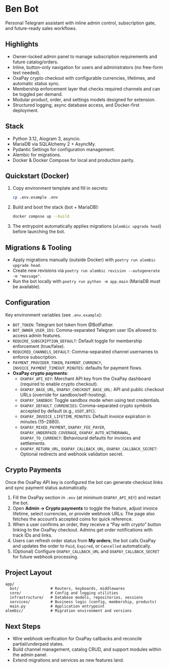 # Ben Bot

Personal Telegram assistant with inline admin control, subscription gate, and future-ready sales workflows.

## Highlights
- Owner-locked admin panel to manage subscription requirements and future catalog/orders.
- Inline, button-only navigation for users and administrators (no free-form text needed).
- OxaPay crypto checkout with configurable currencies, lifetimes, and automatic status sync.
- Membership enforcement layer that checks required channels and can be toggled per demand.
- Modular product, order, and settings models designed for extension.
- Structured logging, async database access, and Docker-first deployment.

## Stack
- Python 3.12, Aiogram 3, asyncio.
- MariaDB via SQLAlchemy 2 + AsyncMy.
- Pydantic Settings for configuration management.
- Alembic for migrations.
- Docker & Docker Compose for local and production parity.

## Quickstart (Docker)
1. Copy environment template and fill in secrets:
   ```bash
   cp .env.example .env
   ```
2. Build and boot the stack (bot + MariaDB):
   ```bash
   docker compose up --build
   ```
3. The entrypoint automatically applies migrations (`alembic upgrade head`) before launching the bot.

## Migrations & Tooling
- Apply migrations manually (outside Docker) with `poetry run alembic upgrade head`.
- Create new revisions via `poetry run alembic revision --autogenerate -m "message"`.
- Run the bot locally with `poetry run python -m app.main` (MariaDB must be available).

## Configuration
Key environment variables (see `.env.example`):
- `BOT_TOKEN`: Telegram bot token from @BotFather.
- `BOT_OWNER_USER_IDS`: Comma-separated Telegram user IDs allowed to access admin features.
- `REQUIRE_SUBSCRIPTION_DEFAULT`: Default toggle for membership enforcement (true/false).
- `REQUIRED_CHANNELS_DEFAULT`: Comma-separated channel usernames to enforce subscription.
- `PAYMENT_PROVIDER_TOKEN`, `PAYMENT_CURRENCY`, `INVOICE_PAYMENT_TIMEOUT_MINUTES`: defaults for payment flows.
- **OxaPay crypto payments**:
  - `OXAPAY_API_KEY`: Merchant API key from the OxaPay dashboard (required to enable crypto checkout).
  - `OXAPAY_BASE_URL`, `OXAPAY_CHECKOUT_BASE_URL`: API and public checkout URLs (override for sandbox/self-hosting).
  - `OXAPAY_SANDBOX`: Toggle sandbox mode when using test credentials.
  - `OXAPAY_DEFAULT_CURRENCIES`: Comma-separated crypto symbols accepted by default (e.g., `USDT,BTC`).
  - `OXAPAY_INVOICE_LIFETIME_MINUTES`: Default invoice expiration in minutes (15–2880).
  - `OXAPAY_MIXED_PAYMENT`, `OXAPAY_FEE_PAYER`, `OXAPAY_UNDERPAID_COVERAGE`, `OXAPAY_AUTO_WITHDRAWAL`, `OXAPAY_TO_CURRENCY`: Behavioural defaults for invoices and settlements.
  - `OXAPAY_RETURN_URL`, `OXAPAY_CALLBACK_URL`, `OXAPAY_CALLBACK_SECRET`: Optional redirects and webhook validation secret.

## Crypto Payments
Once the OxaPay API key is configured the bot can generate checkout links and sync payment status automatically.

1. Fill the OxaPay section in `.env` (at minimum `OXAPAY_API_KEY`) and restart the bot.
2. Open **Admin → Crypto payments** to toggle the feature, adjust invoice lifetime, select currencies, or provide webhook URLs. The page also fetches the account’s accepted coins for quick reference.
3. When a user confirms an order, they receive a “Pay with crypto” button linking to the OxaPay checkout. Admins get order notifications with track IDs and links.
4. Users can refresh order status from **My orders**; the bot calls OxaPay and updates the order to `Paid`, `Expired`, or `Cancelled` automatically.
5. (Optional) Configure `OXAPAY_CALLBACK_URL` and `OXAPAY_CALLBACK_SECRET` for future webhook processing.

## Project Layout
```
app/
  bot/              # Routers, keyboards, middlewares
  core/             # Config and logging utilities
  infrastructure/   # Database models, repositories, sessions
  services/         # Business logic (config, membership, products)
  main.py           # Application entrypoint
alembic/            # Migration environment and versions
```

## Next Steps
- Wire webhook verification for OxaPay callbacks and reconcile partial/underpaid states.
- Build channel management, catalog CRUD, and support modules within the admin panel.
- Extend migrations and services as new features land.

